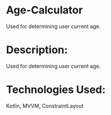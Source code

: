 # Age-Calculator
Used for determining user current age.

# Description:
Used for determining user current age.

# Technologies Used:
Kotlin, MVVM, ConstraintLayout
